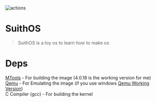![actions](https://github.com/AdawareDeveloper/SuithOs/actions/workflows/main.yml/badge.svg)
# SuithOS
> SuithOS is a toy os to learn how to make os
# Deps
[MTools](https://ubuntu.pkgs.org/18.04/ubuntu-main-amd64/mtools_4.0.18-2ubuntu1_amd64.deb.html) - For building the image (4.0.18 is the working version for me) <br>
[Qemu](https://www.qemu.org/download/) - For Emulating the image (if you use windows [Qemu Working Version](https://qemu.weilnetz.de/w64/2020/qemu-w64-setup-20200201.exe)) <br>
C Compiler (gcc) - For building the kernel <br>
